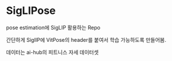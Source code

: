 # SigLIPose
pose estimation에 SigLIP 활용하는 Repo     

간단하게 SiglIP에 VitPose의 header를 붙여서 학습 가능하도록 만들어봄.

데이터는 ai-hub의 피트니스 자세 데이터셋
